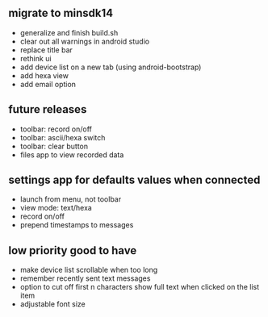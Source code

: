migrate to minsdk14
-------------------
- generalize and finish build.sh
- clear out all warnings in android studio
- replace title bar
- rethink ui
- add device list on a new tab (using android-bootstrap)
- add hexa view
- add email option


future releases
---------------
- toolbar: record on/off
- toolbar: ascii/hexa switch
- toolbar: clear button
- files app to view recorded data


settings app for defaults values when connected
-----------------------------------------------
- launch from menu, not toolbar
- view mode: text/hexa
- record on/off
- prepend timestamps to messages


low priority good to have
-------------------------
- make device list scrollable when too long
- remember recently sent text messages
- option to cut off first n characters
	show full text when clicked on the list item
- adjustable font size


